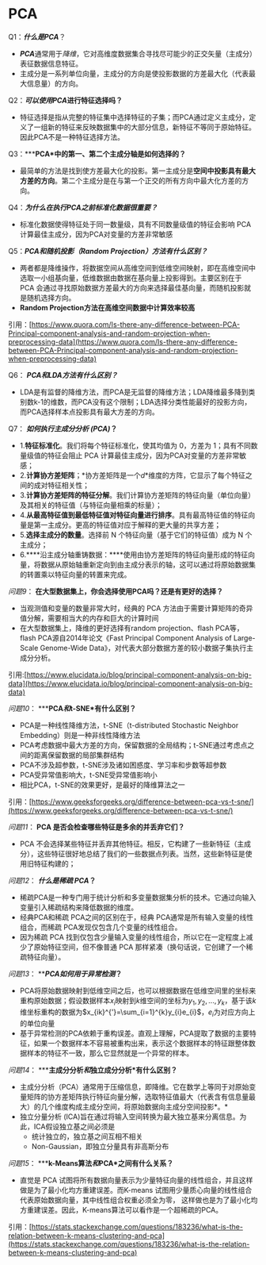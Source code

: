 # PCA

Q1：***什么是PCA***？

- ***PCA***通常用于*降维*，它对高维度数据集合寻找尽可能少的正交矢量（主成分）表征数据信息特征。
- 主成分是一系列单位向量，主成分的方向是使投影数据的方差最大化（代表最大信息量）的方向。

Q2：****可以使用*PCA*进行特征选择吗？**  

- 特征选择是指从完整的特征集中选择特征的子集；而PCA通过定义主成分，定义了一组新的特征来反映数据集中的大部分信息，新特征不等同于原始特征。因此PCA不是一种特征选择方法。

Q3：*****PCA*中的第一、第二个主成分轴是如何选择的？**  

- 最简单的方法是找到使方差最大化的投影。第一主成分是**空间中投影具有最大方差的方向**。第二个主成分是在与第一个正交的所有方向中最大化方差的方向。


Q4：***为什么在执行PCA之前标准化数据很重要？***  

- 标准化数据使得特征处于同一数量级，具有不同数量级值的特征会影响 PCA 计算最佳主成分，因为PCA对变量的方差非常敏感

Q5：***PCA和随机投影（Random Projection）方法有什么区别？***  

- 两者都是降维操作，将数据空间从高维空间到低维空间映射，即在高维空间中选取一小组基向量，低维数据由数据在基向量上投影得到。主要区别在于 PCA 会通过寻找原始数据方差最大的方向来选择最佳基向量，而随机投影就是随机选择方向。
- **Random Projection方法在高维空间数据中计算效率较高**

引用：[https://www.quora.com/Is-there-any-difference-between-PCA-Principal-component-analysis-and-random-projection-when-preprocessing-data](https://www.quora.com/Is-there-any-difference-between-PCA-Principal-component-analysis-and-random-projection-when-preprocessing-data)

Q6： *****PCA和LDA方法有什么区别？*****

- LDA是有监督的降维方法，而PCA是无监督的降维方法；LDA降维最多降到类别数k-1的维数，而PCA没有这个限制；LDA选择分类性能最好的投影方向，而PCA选择样本点投影具有最大方差的方向。

Q7： ****如何执行*主成分分析 (PCA)*？**  

- 1.**特征标准化**。我们将每个特征标准化，使其均值为 0，方差为 1；具有不同数量级值的特征会阻止 PCA 计算最佳主成分，因为PCA对变量的方差非常敏感；
- 2.**计算协方差矩阵**；*协方差矩阵是一个$d$*维度的方阵，它显示了每个特征之间的成对特征相关性；
- 3.**计算协方差矩阵的特征分解**。我们计算协方差矩阵的特征向量（单位向量）及其相关的特征值（与特征向量相乘的标量）；
- 4.**从最高特征值到最低特征值对特征向量进行排序**。具有最高特征值的特征向量是第一主成分。更高的特征值对应于解释的更大量的共享方差；
- 5.**选择主成分的数量**。选择前 N 个特征向量（基于它们的特征值）成为 N 个主成分；
- 6.****沿主成分轴重铸数据：****使用由协方差矩阵的特征向量形成的特征向量，将数据从原始轴重新定向到由主成分表示的轴，这可以通过将原始数据集的转置乘以特征向量的转置来完成。


*问题9*： ****在大型数据集上，你会选择使用PCA吗？还是有更好的选择？****  

- 当观测值和变量的数量非常大时，经典的 PCA 方法由于需要计算矩阵的奇异值分解，需要相当大的内存和巨大的计算时间
- 在大型数据集上，降维的更好选择有random projection、flash PCA等，flash PCA源自2014年论文《Fast Principal Component Analysis of Large-Scale Genome-Wide Data》，对代表大部分数据方差的较小数据子集执行主成分分析。

引用:[https://www.elucidata.io/blog/principal-component-analysis-on-big-data](https://www.elucidata.io/blog/principal-component-analysis-on-big-data)


*问题10*： *****PCA*和*t-SNE*有什么区别？**  

- PCA是一种线性降维方法，t-SNE（t-distributed Stochastic Neighbor Embedding）则是一种非线性降维方法
- PCA考虑数据中最大方差的方向，保留数据的全局结构；t-SNE通过考虑点之间的距离保留数据的局部集群结构
- PCA不涉及超参数，t-SNE涉及诸如困惑度、学习率和步数等超参数
- PCA受异常值影响大，t-SNE受异常值影响小
- 相比PCA，t-SNE的效果更好，是最好的降维算法之一


引用：[https://www.geeksforgeeks.org/difference-between-pca-vs-t-sne/](https://www.geeksforgeeks.org/difference-between-pca-vs-t-sne/)

*问题11*： ****PCA 是否会检查哪些特征是多余的并丢弃它们？****  

- PCA 不会选择某些特征并丢弃其他特征。相反，它构建了一些新特征（主成分），这些特征很好地总结了我们的一些数据点列表。当然，这些新特征是使用旧特征构建的；

*问题12*： ****什么是*稀疏 PCA*？**  

- 稀疏PCA是一种专门用于统计分析和多变量数据集分析的技术。它通过向输入变量引入稀疏结构来降低数据的维度。
- 经典PCA和稀疏 PCA之间的区别在于，经典 PCA通常是所有输入变量的线性组合，而稀疏 PCA发现仅包含几个变量的线性组合。
- 因为稀疏 PCA 找到仅包含少量输入变量的线性组合，所以它在一定程度上减少了原始特征空间，但不像普通 PCA 那样紧凑（换句话说，它创建了一个稀疏特征向量）。



*问题13*： *****PCA*如何用于*异常检测*？**  

- PCA将原始数据映射到低维空间之后，也可以根据数据在低维空间里的坐标来重构原始数据；假设数据样本$x_{i}$映射到$k$维空间的坐标为${y_{1},y_{2},...,y_{k}}$，基于该$k$维坐标重构的数据为$x_{ik}^{'}=\sum_{i=1}^{k}y_{i}e_{i}$，$e_{i}$为对应方向上的单位向量
- 基于异常检测的PCA依赖于重构误差。直观上理解，PCA提取了数据的主要特征，如果一个数据样本不容易被重构出来，表示这个数据样本的特征跟整体数据样本的特征不一致，那么它显然就是一个异常的样本。



*问题14*： *****主成分分析*和*独立成分分析*有什么区别？**  

- 主成分分析（PCA）通常用于压缩信息，即降维。它在数学上等同于对原始变量矩阵的协方差矩阵执行特征向量分解，选取特征值最大（代表含有信息量最大）的几个维度构成主成分空间，将原始数据向主成分空间投影*。*
- 独立分量分析 (ICA)旨在通过将输入空间转换为最大独立基来分离信息。为此，ICA假设独立基之间必须是
    - 统计独立的，独立基之间互相不相关
    - Non-Gaussian，即独立分量具有非高斯分布

*问题15*： *****k-Means算法*和*PCA*之间有什么关系？** 

- 直觉是 PCA 试图将所有数据向量表示为少量特征向量的线性组合，并且这样做是为了最小化均方重建误差。而K-means 试图用少量质心向量的线性组合代表原始数据向量，其中线性组合权重必须全为零， 这样做也是为了最小化均方重建误差。因此，K-means算法可以看作是一个超稀疏的PCA。

引用：[https://stats.stackexchange.com/questions/183236/what-is-the-relation-between-k-means-clustering-and-pca](https://stats.stackexchange.com/questions/183236/what-is-the-relation-between-k-means-clustering-and-pca)
